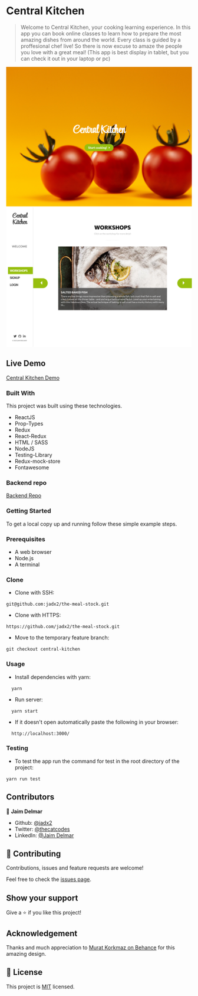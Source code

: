 # Central Kitchen

> Welcome to Central Kitchen, your cooking learning experience. In this app you can book online classes to learn how to prepare the most amazing dishes from around the world. Every class is guided by a proffesional chef live! So there is now excuse to amaze the people you love with a great meal! (This app is best display in tablet, but you can check it out in your laptop or pc)

![screenshot](./src/assets/images/screenshot1.png)
![screenshot](./src/assets/images/screenshot2.png)

## Live Demo

[Central Kitchen Demo](https://jadx2-central-kitchen.herokuapp.com/)

### Built With

This project was built using these technologies.

- ReactJS
- Prop-Types
- Redux
- React-Redux
- HTML / SASS
- NodeJS
- Testing-Library
- Redux-mock-store
- Fontawesome

### Backend repo

[Backend Repo](https://github.com/jadx2/central-kitchen-api)

### Getting Started

To get a local copy up and running follow these simple example steps.

### Prerequisites

- A web browser
- Node.js
- A terminal

### Clone

- Clone with SSH:

```
git@github.com:jadx2/the-meal-stock.git
```

- Clone with HTTPS:

```
https://github.com/jadx2/the-meal-stock.git
```

- Move to the temporary feature branch:

```
git checkout central-kitchen
```

### Usage

- Install dependencies with yarn:

```
  yarn
```

- Run server:

```
  yarn start
```

- If it doesn't open automatically paste the following in your browser:

```
  http://localhost:3000/
```

### Testing

- To test the app run the command for test in the root directory of the project:

```
yarn run test
```

## Contributors

👤 **Jaim Delmar**

- Github: [@jadx2](https://github.com/jadx2/)
- Twitter: [@thecatcodes](https://twitter.com/thecatcodes)
- LinkedIn: [@Jaim Delmar](https://www.linkedin.com/in/jaimdelmar/)

## :handshake: Contributing

Contributions, issues and feature requests are welcome!

Feel free to check the [issues page](https://github.com/jadx2/central-kitchen/issues).

## Show your support

Give a :star: if you like this project!

## Acknowledgement

Thanks and much appreciation to [Murat Korkmaz on Behance](https://www.behance.net/muratk) for this amazing design.

## 📝 License

This project is [MIT](https://opensource.org/licenses/MIT) licensed.
